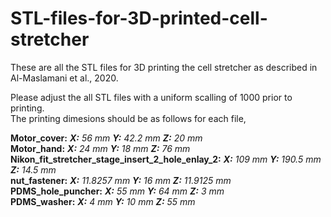 # STL-files-for-3D-printed-cell-stretcher

These are all the STL files for 3D printing the cell stretcher as described in Al-Maslamani et al., 2020.

Please adjust the all STL files with a uniform scalling of 1000 prior to printing.  \
The printing dimesions should be as follows for each file,   

**Motor_cover:** _**X:** 56 mm **Y:** 42.2 mm **Z:** 20 mm_ \
**Motor_hand:** _**X:** 24 mm **Y:** 18 mm **Z:** 76 mm_ \
**Nikon_fit_stretcher_stage_insert_2_hole_enlay_2:** _**X:** 109 mm **Y:** 190.5 mm **Z:** 14.5 mm_ \
**nut_fastener:** _**X:** 11.8257 mm **Y:** 16 mm **Z:**  11.9125 mm_ \
**PDMS_hole_puncher:** _**X:** 55 mm **Y:** 64 mm **Z:** 3 mm_ \
**PDMS_washer:** _**X:** 4 mm **Y:** 10 mm **Z:** 55 mm_ 
